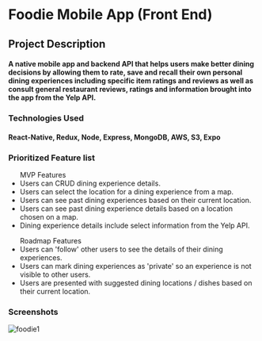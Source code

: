 # Foodie Mobile App (Front End)

## Project Description
#### A native mobile app and backend API that helps users make better dining decisions by allowing them to rate, save and recall their own personal dining experiences including specific item ratings and reviews as well as consult general restaurant reviews, ratings and information brought into the app from the Yelp API.

### Technologies Used
#### React-Native, Redux, Node, Express, MongoDB, AWS, S3, Expo

### Prioritized Feature list

<ul>MVP Features
<li>Users can CRUD dining experience details.</li>
<li>Users can select the location for a dining experience from a map.</li>
<li>Users can see past dining experiences based on their current location.</li>
<li>Users can see past dining experience details based on a location chosen on a map.</li>
<li>Dining experience details include select information from the Yelp API.</li>
</ul>

<ul>Roadmap Features
<li>Users can 'follow' other users to see the details of their dining experiences.</li>
<li>Users can mark dining experiences as 'private' so an experience is not visible to other users.</li>
<li>Users are presented with suggested dining locations / dishes based on their current location.</li>
</ul>

### Screenshots
![foodie1](https://cloud.githubusercontent.com/assets/22082195/26783934/08b9c63c-49b8-11e7-83e4-9359365e7fa6.PNG)
